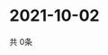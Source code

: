 # 2021-10-02
  共 0条

  <!-- BEGIN -->
  <!-- 最后更新时间Sat Oct 02 2021 07:03:17 GMT+0000 (Coordinated Universal Time) -->
  
  <!-- END -->
  
  